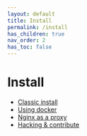 ```yaml
---
layout: default
title: Install
permalink: /install
has_children: true
nav_order: 2
has_toc: false
---
```


# Install


- [Classic install](install/classic)
- [Using docker](install/docker)
- [Nginx as a proxy](install/nginx)
- [Hacking & contribute](../dev)
